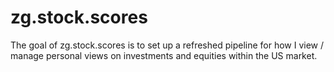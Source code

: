 
<!-- README.md is generated from README.Rmd. Please edit that file -->

# zg.stock.scores

<!-- badges: start -->
<!-- badges: end -->

The goal of zg.stock.scores is to set up a refreshed pipeline for how I
view / manage personal views on investments and equities within the US
market.
